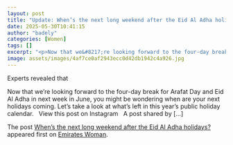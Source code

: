 ```yaml
---
layout: post
title: "Update: When’s the next long weekend after the Eid Al Adha holidays?"
date: 2025-05-30T10:41:15
author: "badely"
categories: [Women]
tags: []
excerpt: "<p>Now that we&#8217;re looking forward to the four-day break for Arafat Day and Eid Al Adha in next week in June, you might be wondering when are you"
image: assets/images/4af7ce0af2943ecc0d42db1942c4a926.jpg
---
```


Experts revealed that <p>Now that we&#8217;re looking forward to the four-day break for Arafat Day and Eid Al Adha in next week in June, you might be wondering when are your next holidays coming. Let&#8217;s take a look at what&#8217;s left in this year&#8217;s public holiday calendar. &#160; View this post on Instagram &#160; A post shared by [&#8230;]</p>
<p>The post <a href="https://emirateswoman.com/whens-the-next-long-weekend-after-the-eid-al-adha-holidays/" rel="nofollow">When&#8217;s the next long weekend after the Eid Al Adha holidays?</a> appeared first on <a href="https://emirateswoman.com" rel="nofollow">Emirates Woman</a>.</p>

